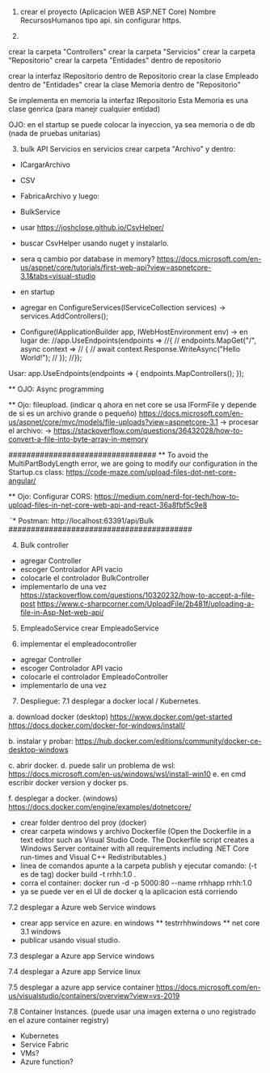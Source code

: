 ﻿1. crear el proyecto (Aplicacion WEB ASP.NET Core)
Nombre RecursosHumanos
tipo api.
sin configurar https.

2.
crear la carpeta "Controllers"
crear la carpeta "Servicios"
crear la carpeta "Repositorio"
crear la carpeta "Entidades" dentro de repositorio

crear la interfaz IRepositorio dentro de Repositorio
crear la clase Empleado dentro de "Entidades"
crear la clase Memoria dentro de "Repositorio"

Se implementa en memoria la interfaz IRepositorio
Esta Memoria es una clase genrica (para manejr cualquier entidad)

OJO: en el startup se puede colocar la inyeccion, ya sea memoria o de db
(nada de pruebas unitarias)


3. bulk API Servicios
en servicios crear carpeta "Archivo"
y dentro:
- ICargarArchivo
- CSV
- FabricaArchivo
y luego:
- BulkService

- usar https://joshclose.github.io/CsvHelper/
- buscar CsvHelper usando nuget y instalarlo.

- sera q cambio por database in memory?
https://docs.microsoft.com/en-us/aspnet/core/tutorials/first-web-api?view=aspnetcore-3.1&tabs=visual-studio

- en startup
* agregar en ConfigureServices(IServiceCollection services)
  -> services.AddControllers();

* Configure(IApplicationBuilder app, IWebHostEnvironment env)
  -> en lugar de:
  //app.UseEndpoints(endpoints =>
            //{
            //    endpoints.MapGet("/", async context =>
            //    {
            //        await context.Response.WriteAsync("Hello World!");
            //    });
            //});

Usar:
  app.UseEndpoints(endpoints =>
            {
                endpoints.MapControllers();
            });

** OJO: Async programming

** Ojo: fileupload. (indicar q ahora en net core se usa IFormFile y depende de si es un archivo grande o pequeño)
https://docs.microsoft.com/en-us/aspnet/core/mvc/models/file-uploads?view=aspnetcore-3.1
-> procesar el archivo:
-> https://stackoverflow.com/questions/36432028/how-to-convert-a-file-into-byte-array-in-memory

#################################
** To avoid the MultiPartBodyLength error, we are going to modify our configuration in the Startup.cs class:
https://code-maze.com/upload-files-dot-net-core-angular/

** Ojo: Configurar CORS:
https://medium.com/nerd-for-tech/how-to-upload-files-in-net-core-web-api-and-react-36a8fbf5c9e8


*¨** Postman:
http://localhost:63391/api/Bulk
#########################################

4. Bulk controller
- agregar Controller
- escoger Controlador API vacio
- colocarle el controlador BulkController
- implementarlo de una vez
https://stackoverflow.com/questions/10320232/how-to-accept-a-file-post
https://www.c-sharpcorner.com/UploadFile/2b481f/uploading-a-file-in-Asp-Net-web-api/


5. EmpleadoService
crear EmpleadoService

6. implementar el empleadocontroller
- agregar Controller
- escoger Controlador API vacio
- colocarle el controlador EmpleadoController
- implementarlo de una vez


7. Despliegue:
7.1 desplegar a docker local / Kubernetes.

a. download docker (desktop)
https://www.docker.com/get-started
https://docs.docker.com/docker-for-windows/install/

b. instalar y probar:
https://hub.docker.com/editions/community/docker-ce-desktop-windows

c. abrir docker.
d. puede salir un problema de wsl:
https://docs.microsoft.com/en-us/windows/wsl/install-win10
e. en cmd escribir docker version y docker ps.

f. desplegar a docker. (windows)
https://docs.docker.com/engine/examples/dotnetcore/
- crear folder dentroo del proy (docker)
- crear carpeta windows y archivo Dockerfile
(Open the Dockerfile in a text editor such as Visual Studio Code. The Dockerfile script creates a Windows Server container with all requirements including .NET Core run-times and Visual C++ Redistributables.)
- linea de comandos apunte a la carpeta publish y ejecutar comando: (-t es de tag)
docker build -t rrhh:1.0 .
- corra el container:
docker run -d -p 5000:80 --name rrhhapp rrhh:1.0
- ya se puede ver en el UI de docker q la aplicacion está corriendo


7.2 desplegar a Azure web Service windows
- crear app service en azure. en windows
** testrrhhwindows
** net core 3.1 windows
- publicar usando visual studio.

7.3 desplegar a Azure app Service windows

7.4 desplegar a Azure app Service linux

7.5 desplegar a azure app service container
https://docs.microsoft.com/en-us/visualstudio/containers/overview?view=vs-2019

7.8 Container Instances. (puede usar una imagen externa o uno registrado en el azure container registry)

- Kubernetes
- Service Fabric
- VMs?
- Azure function?